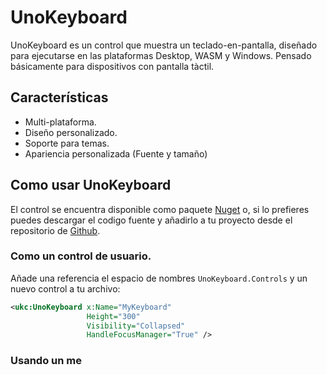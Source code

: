 # UnoKeyboard

UnoKeyboard es un control que muestra un teclado-en-pantalla, diseñado para ejecutarse en las plataformas Desktop, WASM y Windows. Pensado básicamente para dispositivos con pantalla tàctil.

## Características

- Multi-plataforma.
- Diseño personalizado.
- Soporte para temas.
- Apariencia personalizada (Fuente y tamaño)

## Como usar UnoKeyboard

El control se encuentra disponible como paquete [Nuget](https://www.nuget.org/packages/UnoKeyboard) o, si lo prefieres puedes descargar el codigo fuente y añadirlo a tu proyecto desde el repositorio de [Github](https://github.com/mcNets/UnoKeyboard).


### Como un control de usuario.

Añade una referencia el espacio de nombres `UnoKeyboard.Controls` y un nuevo control a tu archivo:

```xml
<ukc:UnoKeyboard x:Name="MyKeyboard"
                 Height="300"
                 Visibility="Collapsed"
                 HandleFocusManager="True" />
```

### Usando un me

